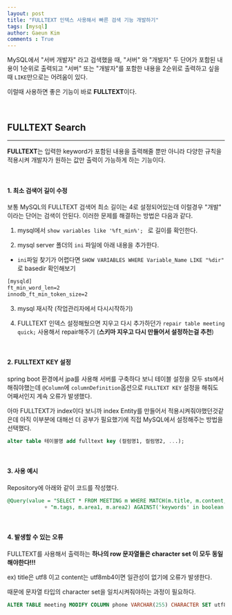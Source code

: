 ```yaml
---
layout: post
title: "FULLTEXT 인덱스 사용해서 빠른 검색 기능 개발하기"
tags: [mysql]
author: Gaeun Kim
comments : True
---
```


MySQL에서 "서버 개발자" 라고 검색했을 때, "서버" 와 "개발자" 두 단어가 포함된 내용이 1순위로 출력되고 "서버" 또는 "개발자"를 포함한 내용을 2순위로 출력하고 싶을 때 `LIKE`만으로는 어려움이 있다.

이럴때 사용하면 좋은 기능이 바로 **FULLTEXT**이다.

<br>

<h2>FULLTEXT Search</h2>

---

**FULLTEXT**는 입력한 keyword가 포함된 내용을 출력해줄 뿐만 아니라 다양한 규칙을 적용시켜 개발자가 원하는 값만 출력이 가능하게 하는 기능이다.

<br>

<h4>1. 최소 검색어 길이 수정</h4>

보통 MySQL의 FULLTEXT 검색어 최소 길이는 4로 설정되어있는데 이럴경우 "개발" 이라는 단어는 검색이 안된다. 이러한 문제를 해결하는 방법은 다음과 같다.

1) mysql에서 `show variables like '%ft_min%'; ` 로 길이를 확인한다.

2) mysql server 폴더의 `ini` 파일에 아래 내용을 추가한다.

- `ini`파일 찾기가 어렵다면 `SHOW VARIABLES WHERE Variable_Name LIKE "%dir"` 로 basedir 확인해보기

```html
[mysqld]
ft_min_word_len=2 
innodb_ft_min_token_size=2
```

3) mysql 재시작 (작업관리자에서 다시시작하기)

4) FULLTEXT 인덱스 설정해뒀으면 지우고 다시 추가하던가 `repair table meeting quick;` 사용해서 repair해주기 (**스키마 지우고 다시 만들어서 설정하는걸 추천**)

<br>

#### 2. FULLTEXT KEY 설정

spring boot 환경에서 jpa를 사용해 서버를 구축하다 보니 테이블 설정을 모두 sts에서 해줘야했는데 `@Column`에 `columnDefinition`옵션으로 `FULLTEXT KEY` 설정을 해줘도 어째서인지 계속 오류가 발생했다.

아마 FULLTEXT가 index이다 보니까 index Entity를 만들어서 적용시켜줘야했던것같은데 아직 이부분에 대해선 더 공부가 필요했기에 직접 MySQL에서 설정해주는 방법을 선택했다.

```sql
alter table 테이블명 add fulltext key (컬럼명1, 컬럼명2, ...);
```

<br>

#### 3. 사용 예시

Repository에 아래와 같이 코드를 작성했다.

```sql
@Query(value = "SELECT * FROM MEETING m WHERE MATCH(m.title, m.content, "
			+ "m.tags, m.area1, m.area2) AGAINST('keywords' in boolean mode) ORDER BY m.meeting_id DESC", nativeQuery = true)
```

<br>

#### 4. 발생할 수 있는 오류

FULLTEXT를 사용해서 출력하는 **하나의 row 문자열들은 character set 이 모두 동일해야한다!!!**

ex) title은 utf8 이고 content는 utf8mb4이면 일관성이 없기에 오류가 발생한다. 

때문에 문자열 타입의 character set을 일치시켜줘야하는 과정이 필요하다.

```sql
ALTER TABLE meeting MODIFY COLUMN phone VARCHAR(255) CHARACTER SET utf8mb4;
```

